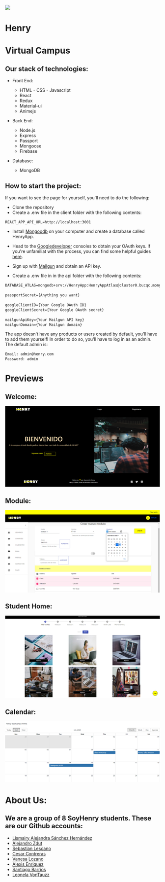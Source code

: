 <p align='left'>
    <img src='https://static.wixstatic.com/media/85087f_0d84cbeaeb824fca8f7ff18d7c9eaafd~mv2.png/v1/fill/w_160,h_30,al_c,q_85,usm_0.66_1.00_0.01/Logo_completo_Color_1PNG.webp' </img>
</p>

# Henry

# Virtual Campus

## Our stack of technologies:
- Front End:

  + HTML - CSS - Javascript
  + React
  + Redux
  + Material-ui
  + Animejs
  
- Back End:

  + Node.js
  + Express
  + Passport
  + Mongoose
  + Firebase

- Database:

  + MongoDB


## How to start the project:
If you want to see the page for yourself, you'll need to do the following:

- Clone the repository
- Create a .env file in the client folder with the following contents:
```
REACT_APP_API_URL=http://localhost:3001
```
- Install [Mongoodb](https://www.mongodb.com/) on your computer and create a database called HenryApp.

- Head to the [Googledeveloper](https://console.developers.google.com/projectselector2/apis/dashboard?supportedpurview=project&pli=1) consoles to obtain your OAuth keys. If you're unfamiliat with the process, you can find some helpful guides [here](https://developers.google.com/fit/android/get-api-key).

- Sign up with [Mailgun](https://www.mailgun.com/) and obtain an API key.

- Create a .env file in in the api folder with the following contents:

```
DATABASE_ATLAS=mongodb+srv://HenryApp:HenryAppAtlas@cluster0.bucqc.mongodb.net/test

passportSecret={Anything you want}

googleClientID={Your Google OAuth ID}
googleClientSecret={Your Google OAuth secret}

mailgunApiKey={Your Mailgun API key}
mailgunDomain={Your Mailgun domain}
```

The app doesn't have any products or users created by default, you'll have to add them yourself! In order to do so, you'll have to log in as an admin. The default admin is:
```
Email: admin@henry.com
Password: admin
```

# Previews

## Welcome:

![Welcome](https://github.com/SantiagoLesait/images/blob/main/Welcome.png?raw=true)

## Module:
![Module](https://github.com/SantiagoLesait/images/blob/main/Module.png?raw=true)

## Student Home:
![Student Home](https://github.com/SantiagoLesait/images/blob/main/Home.png?raw=true)

## Calendar:
![Calendar](https://github.com/SantiagoLesait/images/blob/main/Calendar.png?raw=true)

# About Us:
## We are a group of 8 SoyHenry students. These are our Github accounts:
  - [Lismairy Alejandra Sánchez Hernández](https://github.com/Lismairy-Sanchez)
  - [Alejandro Zdut](https://github.com/alezdut)
  - [Sebastian Lescano](https://github.com/fayser17)
  - [Cesar Contreras](https://github.com/cescontreras)
  - [Vanesa Lozano](https://github.com/nvlozano)
  - [Alexis Enriquez](https://github.com/Alexis-Enriquez)
  - [Santiago Barrios](https://github.com/SantiagoLesait)
  - [Leonela VonTauzz](https://github.com/leonelatauzz)
